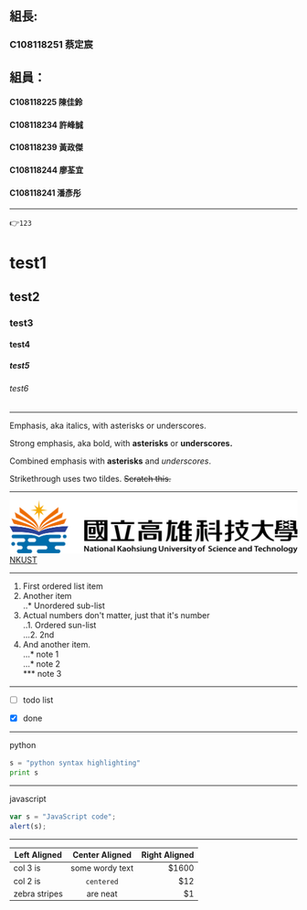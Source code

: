 ## 組長:
### C108118251 蔡定宸
## 組員：
####      C108118225 陳佳鈴
####      C108118234 許峰誠
####      C108118239 黃政傑
####      C108118244 廖荃宜
####      C108118241 潘彥彤
***

👉`123`
# test1
## test2 
### test3
#### test4
##### test5
###### test6
***
Emphasis, aka italics, with asterisks or underscores.

Strong emphasis, aka bold, with **asterisks** or **underscores.**

Combined emphasis with **asterisks** and *underscores*.

Strikethrough uses two tildes. ~~Scratch this.~~


***
![NKUST](nkust.png "高科大")
[NKUST](https://www.nkust.edu.tw)

***
1. First ordered list item
2. Another item  
..* Unordered sub-list  
3. Actual numbers don't matter, just that it's number  
..1. Ordered sun-list  
...2. 2nd
4. And another item.  
...* note 1  
...* note 2  
*** note 3

***
- [ ] todo list

- [x] done

***
python
```python
s = "python syntax highlighting"
print s 
```
***
javascript
```javascript
var s = "JavaScript code";
alert(s);
```
***
    
Left Aligned  | Center Aligned  | Right Aligned |
--------------|:---------------:|--------------:| 
col 3 is      | some wordy text | $1600         |
col 2 is      | `centered`      | $12           |
zebra stripes | are neat        | $1            |  
